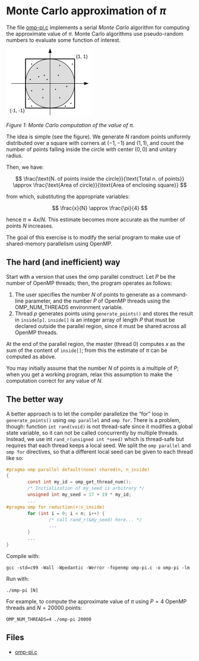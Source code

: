 # Monte Carlo approximation of $\pi$

The file [omp-pi.c](base/omp-pi.c) implements a serial *Monte Carlo* algorithm
for computing the approximate value of $\pi$. Monte Carlo algorithms use pseudo-random numbers to evaluate some function of
interest.

![Figure 1: Monte Carlo computation of the value of $\pi$](img/pi_Monte_Carlo.png)

*Figure 1: Monte Carlo computation of the value of $\pi$.*

The idea is simple (see the figure). We generate $N$ random points uniformly distributed over a square with corners at $(-1, -1)$
and $(1, 1)$, and count the number of points falling inside the circle with center $(0, 0)$ and unitary radius.

Then, we have:

$$ \frac{\text{N. of points inside the circle}}{\text{Total n. of points}}
   \approx \frac{\text{Area of circle}}{\text{Area of enclosing square}} $$

from which, substituting the appropriate variables:

$$ \frac{x}{N} \approx \frac{\pi}{4} $$

hence $\pi \approx 4x / N$. This estimate becomes more accurate as the number of points $N$ increases.

The goal of this exercise is to modify the serial program to make use of shared-memory parallelism using OpenMP.

## The hard (and inefficient) way

Start with a version that uses the omp parallel construct. Let $P$ be the number of OpenMP threads; then, the program operates as
follows:

1. The user specifies the number $N$ of points to generate as a command-line parameter, and the number $P$ of OpenMP threads using
   the OMP_NUM_THREADS environment variable.
2. Thread $p$ generates points using `generate_points()` and stores the result in `inside[p]`. `inside[]` is an integer array of
   length $P$ that must be declared outside the parallel region, since it must be shared across all OpenMP threads.

At the end of the parallel region, the master (thread 0) computes $x$ as the sum of the content of `inside[]`; from this the
estimate of $\pi$ can be computed as above.

You may initially assume that the number $N$ of points is a multiple of $P$; when you get a working program, relax this assumption
to make the computation correct for any value of $N$.

## The better way

A better approach is to let the compiler parallelize the “for” loop in `generate_points()` using `omp parallel` and `omp for`.
There is a problem, though: function `int rand(void)` is not thread-safe since it modifies a global state variable, so it can not
be called concurrently by multiple threads. Instead, we use int `rand_r(unsigned int *seed)` which is thread-safe but requires
that each thread keeps a local seed. We split the `omp parallel` and `omp for` directives, so that a different local seed can be
given to each thread like so:

```C
#pragma omp parallel default(none) shared(n, n_inside)
{
        const int my_id = omp_get_thread_num();
        /* Initialization of my_seed is arbitrary */
        unsigned int my_seed = 17 + 19 * my_id;
        ...
#pragma omp for reduction(+:n_inside)
        for (int i = 0; i < n; i++) {
                /* call rand_r(&my_seed) here... */
                ...
        }
        ...
}
```

Compile with:

```shell
gcc -std=c99 -Wall -Wpedantic -Werror -fopenmp omp-pi.c -o omp-pi -lm
```

Run with:

```shell
./omp-pi [N]
```

For example, to compute the approximate value of $\pi$ using $P = 4$ OpenMP threads and $N = 20000$ points:

```shell
OMP_NUM_THREADS=4 ./omp-pi 20000
```

## Files

- [omp-pi.c](base/omp-pi.c)
